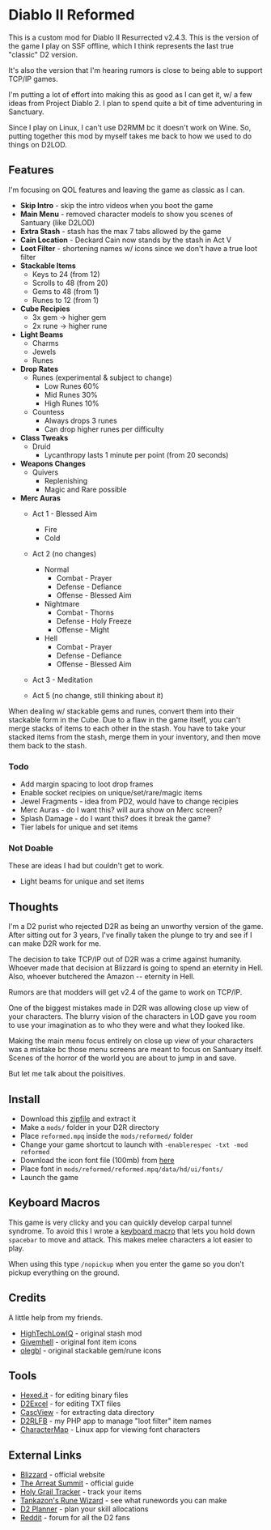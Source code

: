 # Diablo II Reformed

This is a custom mod for Diablo II Resurrected v2.4.3.  This is the version of the game I play on SSF offline, which I think represents the last true "classic" D2 version.

It's also the version that I'm hearing rumors is close to being able to support TCP/IP games.

I'm putting a lot of effort into making this as good as I can get it, w/ a few ideas from Project Diablo 2.  I plan to spend quite a bit of time adventuring in Sanctuary.

Since I play on Linux, I can't use D2RMM bc it doesn't work on Wine.  So, putting together this mod by myself takes me back to how we used to do things on D2LOD.

## Features

I'm focusing on QOL features and leaving the game as classic as I can.

- **Skip Intro** - skip the intro videos when you boot the game
- **Main Menu** - removed character models to show you scenes of Santuary (like D2LOD)
- **Extra Stash** - stash has the max 7 tabs allowed by the game
- **Cain Location** - Deckard Cain now stands by the stash in Act V
- **Loot Filter** - shortening names w/ icons since we don't have a true loot filter
- **Stackable Items**
    - Keys to 24 (from 12)
    - Scrolls to 48 (from 20)
    - Gems to 48 (from 1)
    - Runes to 12 (from 1)
- **Cube Recipies**
    - 3x gem -> higher gem
    - 2x rune -> higher rune
- **Light Beams**
    - Charms
    - Jewels
    - Runes
- **Drop Rates**
    - Runes (experimental & subject to change)
        - Low Runes 60%
        - Mid Runes 30%
        - High Runes 10%
    - Countess
        - Always drops 3 runes
        - Can drop higher runes per difficulty
- **Class Tweaks**
    - Druid
        - Lycanthropy lasts 1 minute per point (from 20 seconds)
- **Weapons Changes**
    - Quivers
        - Replenishing
        - Magic and Rare possible
- **Merc Auras**
    - Act 1 - Blessed Aim
        - Fire
        - Cold
    - Act 2 (no changes)
        - Normal
            - Combat - Prayer
            - Defense - Defiance
            - Offense - Blessed Aim
        - Nightmare
            - Combat - Thorns
            - Defense - Holy Freeze
            - Offense - Might
        - Hell
            - Combat - Prayer
            - Defense - Defiance
            - Offense - Blessed Aim
    - Act 3 - Meditation

    - Act 5 (no change, still thinking about it)

When dealing w/ stackable gems and runes, convert them into their stackable form in the Cube.  Due to a flaw in the game itself, you can't merge stacks of items to each other in the stash.  You have to take your stacked items from the stash, merge them in your inventory, and then move them back to the stash.

### Todo

- Add margin spacing to loot drop frames
- Enable socket recipies on unique/set/rare/magic items
- Jewel Fragments - idea from PD2, would have to change recipies
- Merc Auras - do I want this?  will aura show on Merc screen?
- Splash Damage - do I want this?  does it break the game?
- Tier labels for unique and set items

### Not Doable

These are ideas I had but couldn't get to work.

- Light beams for unique and set items

## Thoughts

I'm a D2 purist who rejected D2R as being an unworthy version of the game.  After sitting out for 3 years, I've finally taken the plunge to try and see if I can make D2R work for me.

The decision to take TCP/IP out of D2R was a crime against humanity.  Whoever made that decision at Blizzard is going to spend an eternity in Hell.  Also, whoever butchered the Amazon -- eternity in Hell.

Rumors are that modders will get v2.4 of the game to work on TCP/IP.

One of the biggest mistakes made in D2R was allowing close up view of your characters.  The blurry vision of the characters in LOD gave you room to use your imagination as to who they were and what they looked like.

Making the main menu focus entirely on close up view of your characters was a mistake bc those menu screens are meant to focus on Santuary itself.  Scenes of the horror of the world you are about to jump in and save.

But let me talk about the poisitives.

## Install

- Download this [zipfile](https://github.com/whipowill/d2r-mod-reformed/archive/master.zip) and extract it
- Make a ``mods/`` folder in your D2R directory
- Place ``reformed.mpq`` inside the ``mods/reformed/`` folder
- Change your game shortcut to launch with ``-enablerespec -txt -mod reformed``
- Download the icon font file (100mb) from [here](https://mega.nz/folder/2d5DQBQC#VQoZVQUwnf0JzgEr1qplYg)
- Place font in ``mods/reformed/reformed.mpq/data/hd/ui/fonts/``
- Launch the game

## Keyboard Macros

This game is very clicky and you can quickly develop carpal tunnel syndrome.  To avoid this I wrote a [keyboard macro](https://github.com/whipowill/ahk-autoattack) that lets you hold down ``spacebar`` to move and attack.  This makes melee characters a lot easier to play.

When using this type ``/nopickup`` when you enter the game so you don't pickup everything on the ground.

## Credits

A little help from my friends.

- [HighTechLowIQ](https://github.com/HighTechLowIQ/ModdingDiablo2Resurrected) - original stash mod
- [Givemhell](https://www.nexusmods.com/diablo2resurrected/mods/102?tab=files&file_id=507) - original font item icons
- [olegbl](https://www.nexusmods.com/diablo2resurrected/mods/176?tab=description) - original stackable gem/rune icons

## Tools

- [Hexed.it](https://hexed.it/) - for editing binary files
- [D2Excel](https://hexed.it/) - for editing TXT files
- [CascView](https://www.hiveworkshop.com/threads/ladiks-casc-viewer.331540/) - for extracting data directory
- [D2RLFB](https://github.com/whipowill/php-d2r-lfb) - my PHP app to manage "loot filter" item names
- [CharacterMap](https://en.wikipedia.org/wiki/GNOME_Character_Map) - Linux app for viewing font characters

## External Links

- [Blizzard](https://diablo2.blizzard.com/en-us/) - official website
- [The Arreat Summit](http://classic.battle.net/diablo2exp/) - official guide
- [Holy Grail Tracker](https://d2-holy-grail.herokuapp.com/) - track your items
- [Tankazon's Rune Wizard](https://fabd.github.io/diablo2/runewizard/index.html) - see what runewords you can make
- [D2 Planner](https://d2planner.github.io/skills/) - plan your skill allocations
- [Reddit](https://www.reddit.com/r/diablo2/) - forum for all the D2 fans